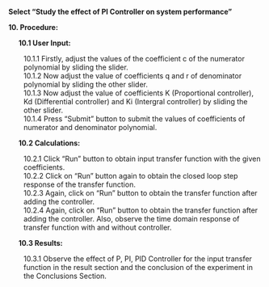 
<p style="margin-left:0px;"><strong>Select “Study the effect of PI Controller on system performance”</strong></p>
<p style="margin-left:0px;"><strong>10. Procedure: </strong></p>
<p style="margin-left:20px;"><strong>10.1 User Input:</strong></p>
        <p style="margin-left:30px;">10.1.1 Firstly, adjust the values of the coefficient c of the numerator polynomial by 
                         sliding the slider.<br>
          10.1.2 Now adjust the value of coefficients q and r of denominator polynomial by sliding
                         the other slider.<br>
          10.1.3 Now adjust the value of coefficients K (Proportional controller), Kd (Differential controller) and Ki (Intergral controller) by sliding
                         the other slider.<br>
          10.1.4 Press “Submit” button to submit the values of coefficients of numerator and 
                        denominator polynomial.</p>

<p style="margin-left:20px;"><strong>10.2 Calculations:</strong></p>
        <p style="margin-left:30px;">10.2.1 Click “Run” button to obtain input transfer function with the given coefficients.<br>
          10.2.2 Click on “Run” button again to obtain the closed loop step response of the transfer function.<br>
          10.2.3 Again, click on “Run” button to obtain the transfer function after adding the controller.<br>
          10.2.4 Again, click on “Run” button to obtain the transfer function after adding the controller. Also, observe the time domain response of transfer function with and without controller.</p>

<p style="margin-left:20px;"><strong>10.3 Results:</strong></p>
          <p style="margin-left:30px;">10.3.1  Observe the effect of P, PI, PID Controller for the input transfer function in the result section and the conclusion of the experiment in the Conclusions Section.</p>


